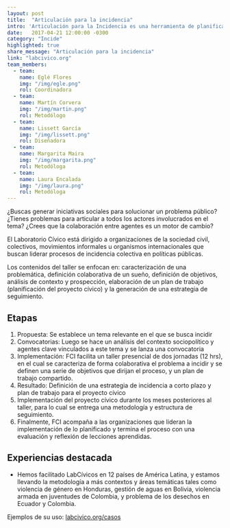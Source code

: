 ```yaml
---
layout: post
title:  "Articulación para la incidencia"
intro: 'Articulación para la Incidencia es una herramienta de planificación y seguimiento, que reúne a una diversidad de agentes clave para la creación colaborativa de una estrategia de incidencia a corto plazo que aborde un problema público.'
date:   2017-04-21 12:00:00 -0300
category: "Incide"
highlighted: true
share_message: "Articulación para la incidencia"
link: "labcivico.org"
team_members:
  - team:
    name: Eglé Flores
    img: "/img/egle.png"
    rol: Coordinadora
  - team:
    name: Martín Corvera
    img: "/img/martin.png"
    rol: Metodólogo
  - team:
    name: Lissett García
    img: "/img/lissett.png"
    rol: Diseñadora
  - team:
    name: Margarita Maira
    img: "/img/margarita.png"
    rol: Metodóloga
  - team:
    name: Laura Encalada
    img: "/img/laura.png"
    rol: Metodóloga
---
```

¿Buscas generar iniciativas sociales para solucionar un problema público? ¿Tienes problemas para articular a todos los actores involucrados en el tema? ¿Crees que la colaboración entre agentes es un motor de cambio?

El Laboratorio Cívico está dirigido a organizaciones de la sociedad civil, colectivos, movimientos informales u organismos internacionales que buscan liderar procesos de incidencia colectiva en políticas públicas.

Los contenidos del taller se enfocan en: caracterización de una problemática, definición colaborativa de un sueño, definición de objetivos, análisis de contexto y prospección, elaboración de un plan de trabajo (planificación del proyecto cívico) y la generación de una estrategia de seguimiento.

## Etapas
1. Propuesta: Se establece un tema relevante en el que se busca incidir
2. Convocatorias: Luego se hace un análisis del contexto sociopolítico y agentes clave vinculados a este tema y se lanza una convocatoria
3. Implementación: FCI facilita un taller presencial de dos jornadas (12 hrs), en el cual se caracteriza de forma colaborativa el problema a incidir y se definen una serie de objetivos que dirijan el proceso, y un plan de trabajo compartido.
4. Resultado: Definición de una estrategia de incidencia a corto plazo y plan de trabajo para el proyecto cívico
5. Implementación del proyecto cívico durante los meses posteriores al taller, para lo cual se entrega una metodología y estructura de seguimiento.
6. Finalmente, FCI acompaña a las organizaciones que lideran la implementación de lo planificado y termina el proceso con una evaluación y reflexión de lecciones aprendidas.

## Experiencias destacada
- Hemos facilitado LabCívicos en 12 países de América Latina, y estamos llevando la metodología a más contextos y áreas temáticas tales como violencia de género en Honduras, gestión de aguas en Bolivia, violencia armada en juventudes de Colombia, y problema de los desechos en Ecuador y Colombia.


Ejemplos de su uso: [labcivico.org/casos](https://labcivico.org/casos.html)
